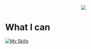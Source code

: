 <div align="center">
  <p>
    <a href="https://github.com/anuraghazra/github-readme-stats">
      <img src="https://github-readme-stats.vercel.app/api?username=dazzy132&count_private=true&show_icons=true&theme=github_dark">
    </a>
  </p>
  <p>
</div>


# What I can
[![My Skills](https://skillicons.dev/icons?i=py,django,fastapi,html,css,js,ts,react,redux,github,mysql,vscode)](https://skillicons.dev)
